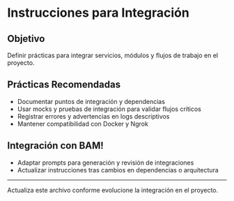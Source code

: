 # Instrucciones para Integración

## Objetivo
Definir prácticas para integrar servicios, módulos y flujos de trabajo en el proyecto.

## Prácticas Recomendadas
- Documentar puntos de integración y dependencias
- Usar mocks y pruebas de integración para validar flujos críticos
- Registrar errores y advertencias en logs descriptivos
- Mantener compatibilidad con Docker y Ngrok

## Integración con BAM!
- Adaptar prompts para generación y revisión de integraciones
- Actualizar instrucciones tras cambios en dependencias o arquitectura

---
Actualiza este archivo conforme evolucione la integración en el proyecto.
